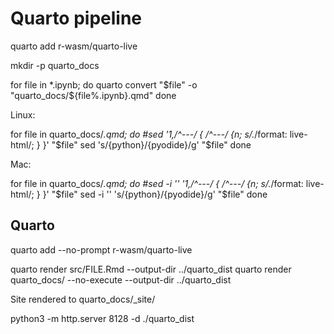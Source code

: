 # Quarto pipeline


 quarto add r-wasm/quarto-live

 
mkdir -p quarto_docs

for file in *.ipynb; do
    quarto convert "$file" -o "quarto_docs/${file%.ipynb}.qmd"
done


Linux:

for file in quarto_docs/*.qmd; do
    #sed '1,/^---/ { /^---/ {n; s/.*/format: live-html/; } }' "$file"
    sed 's/{python}/{pyodide}/g' "$file"
done


Mac:

for file in quarto_docs/*.qmd; do
    #sed -i '' '1,/^---/ { /^---/ {n; s/.*/format: live-html/; } }' "$file"
    sed -i '' 's/{python}/{pyodide}/g' "$file"
done



## Quarto

quarto add --no-prompt r-wasm/quarto-live

quarto render src/FILE.Rmd --output-dir ../quarto_dist
quarto render quarto_docs/ --no-execute --output-dir ../quarto_dist

Site rendered to quarto_docs/_site/


python3 -m http.server 8128 -d ./quarto_dist